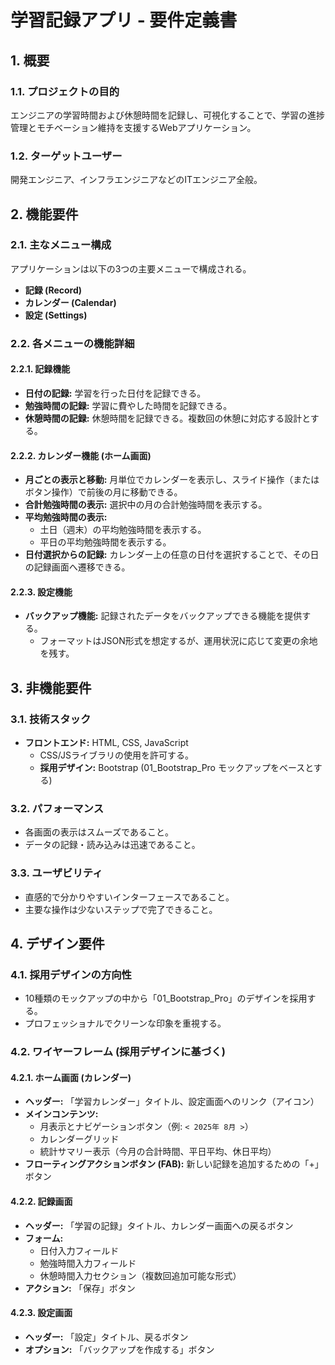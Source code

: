 # 学習記録アプリ - 要件定義書

## 1. 概要

### 1.1. プロジェクトの目的
エンジニアの学習時間および休憩時間を記録し、可視化することで、学習の進捗管理とモチベーション維持を支援するWebアプリケーション。

### 1.2. ターゲットユーザー
開発エンジニア、インフラエンジニアなどのITエンジニア全般。

## 2. 機能要件

### 2.1. 主なメニュー構成
アプリケーションは以下の3つの主要メニューで構成される。

- **記録 (Record)**
- **カレンダー (Calendar)**
- **設定 (Settings)**

### 2.2. 各メニューの機能詳細

#### 2.2.1. 記録機能
- **日付の記録:** 学習を行った日付を記録できる。
- **勉強時間の記録:** 学習に費やした時間を記録できる。
- **休憩時間の記録:** 休憩時間を記録できる。複数回の休憩に対応する設計とする。

#### 2.2.2. カレンダー機能 (ホーム画面)
- **月ごとの表示と移動:** 月単位でカレンダーを表示し、スライド操作（またはボタン操作）で前後の月に移動できる。
- **合計勉強時間の表示:** 選択中の月の合計勉強時間を表示する。
- **平均勉強時間の表示:**
    - 土日（週末）の平均勉強時間を表示する。
    - 平日の平均勉強時間を表示する。
- **日付選択からの記録:** カレンダー上の任意の日付を選択することで、その日の記録画面へ遷移できる。

#### 2.2.3. 設定機能
- **バックアップ機能:** 記録されたデータをバックアップできる機能を提供する。
    - フォーマットはJSON形式を想定するが、運用状況に応じて変更の余地を残す。

## 3. 非機能要件

### 3.1. 技術スタック
- **フロントエンド:** HTML, CSS, JavaScript
    - CSS/JSライブラリの使用を許可する。
    - **採用デザイン:** Bootstrap (01_Bootstrap_Pro モックアップをベースとする)

### 3.2. パフォーマンス
- 各画面の表示はスムーズであること。
- データの記録・読み込みは迅速であること。

### 3.3. ユーザビリティ
- 直感的で分かりやすいインターフェースであること。
- 主要な操作は少ないステップで完了できること。

## 4. デザイン要件

### 4.1. 採用デザインの方向性
- 10種類のモックアップの中から「01_Bootstrap_Pro」のデザインを採用する。
- プロフェッショナルでクリーンな印象を重視する。

### 4.2. ワイヤーフレーム (採用デザインに基づく)

#### 4.2.1. ホーム画面 (カレンダー)
- **ヘッダー:** 「学習カレンダー」タイトル、設定画面へのリンク（アイコン）
- **メインコンテンツ:**
    - 月表示とナビゲーションボタン（例: `< 2025年 8月 >`）
    - カレンダーグリッド
    - 統計サマリー表示（今月の合計時間、平日平均、休日平均）
- **フローティングアクションボタン (FAB):** 新しい記録を追加するための「+」ボタン

#### 4.2.2. 記録画面
- **ヘッダー:** 「学習の記録」タイトル、カレンダー画面への戻るボタン
- **フォーム:**
    - 日付入力フィールド
    - 勉強時間入力フィールド
    - 休憩時間入力セクション（複数回追加可能な形式）
- **アクション:** 「保存」ボタン

#### 4.2.3. 設定画面
- **ヘッダー:** 「設定」タイトル、戻るボタン
- **オプション:** 「バックアップを作成する」ボタン